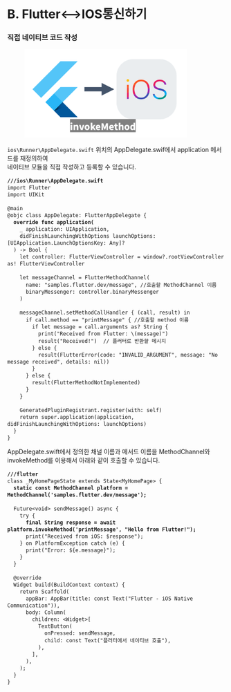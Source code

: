 # B. Flutter<-->IOS통신하기

### 직접 네이티브 코드 작성

<figure><img src="../../../.gitbook/assets/image (6) (1) (1) (1) (1) (1) (1) (1).png" alt="" width="375"><figcaption></figcaption></figure>

`ios\Runner\AppDelegate.swift` 위치의 AppDelegate.swif에서 application 메서드를 재정의하여\
네이티브 모듈을 직접 작성하고  등록할 수  있습니다.

<pre class="language-kotlin"><code class="lang-kotlin"><strong>///ios\Runner\AppDelegate.swift
</strong>import Flutter
import UIKit

@main
@objc class AppDelegate: FlutterAppDelegate {
<strong>  override func application(
</strong>    _ application: UIApplication,
    didFinishLaunchingWithOptions launchOptions: [UIApplication.LaunchOptionsKey: Any]?
  ) -> Bool {
    let controller: FlutterViewController = window?.rootViewController as! FlutterViewController

    let messageChannel = FlutterMethodChannel(
      name: "samples.flutter.dev/message", //호출할 MethodChannel 이름
      binaryMessenger: controller.binaryMessenger
    )

    messageChannel.setMethodCallHandler { (call, result) in
      if call.method == "printMessage" { //호출할 method 이름
        if let message = call.arguments as? String {
          print("Received from Flutter: \(message)")
          result("Received!")  // 플러터로 반환할 메시지
        } else {
          result(FlutterError(code: "INVALID_ARGUMENT", message: "No message received", details: nil))
        }
      } else {
        result(FlutterMethodNotImplemented)
      }
    }

    GeneratedPluginRegistrant.register(with: self)
    return super.application(application, didFinishLaunchingWithOptions: launchOptions)
  }
}
</code></pre>

AppDelegate.swift에서 정의한 채널 이름과 메서드 이름을 MethodChannel와 invokeMethod를 이용해서 아래와 같이 호출할 수 있습니다.

<pre class="language-dart"><code class="lang-dart"><strong>///flutter
</strong>class _MyHomePageState extends State&#x3C;MyHomePage> {
<strong>  static const MethodChannel platform = MethodChannel('samples.flutter.dev/message');
</strong>  
  Future&#x3C;void> sendMessage() async {
    try {
<strong>      final String response = await platform.invokeMethod('printMessage', "Hello from Flutter!");
</strong>      print("Received from iOS: $response");
    } on PlatformException catch (e) {
      print("Error: ${e.message}");
    }
  }
  
  @override
  Widget build(BuildContext context) {
    return Scaffold(
      appBar: AppBar(title: const Text("Flutter - iOS Native Communication")),
      body: Column(
        children: &#x3C;Widget>[
          TextButton(
            onPressed: sendMessage,
            child: const Text("플러터에서 네이티브 호출"),
          ),
        ],
      ),
    );
  }
}
</code></pre>
